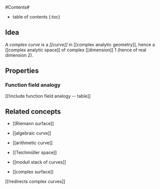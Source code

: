 
#Contents#
* table of contents
{:toc}

## Idea

A _complex curve_ is a _[[curve]]_ in [[complex analytic geometry]], hence a [[complex analytic space]] of complex [[dimension]] 1 (hence of real dimension 2).



## Properties

### Function field analogy

[[!include function field analogy -- table]]

## Related concepts

* [[Riemann surface]]

* [[algebraic curve]]

* [[arithmetic curve]]

* [[Teichmüller space]]

* [[moduli stack of curves]]

* [[complex surface]]

[[!redirects complex curves]]

